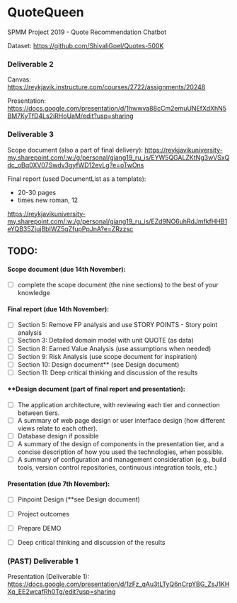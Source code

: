 # QuoteQueen
SPMM Project 2019 - Quote Recommendation Chatbot


Dataset:
https://github.com/ShivaliGoel/Quotes-500K

### Deliverable 2
Canvas: https://reykjavik.instructure.com/courses/2722/assignments/20248

Presentation: https://docs.google.com/presentation/d/1hwwva88cCm2emuUNEfXdXhN5BM7KyTfD4Ls2iRHoUaM/edit?usp=sharing

### Deliverable 3

Scope document (also a part of final delivery):
https://reykjavikuniversity-my.sharepoint.com/:w:/g/personal/giang19_ru_is/EYW5QGALZKtNg3wVSxQdc_oBq0XV07Swdv3gyfWD12evLg?e=oTwOns

Final report (used DocumentList as a template):
- 20-30 pages
- times new roman, 12

https://reykjavikuniversity-my.sharepoint.com/:w:/g/personal/giang19_ru_is/EZd9NO6uhRdJmfkfHHB1eYQB35ZjujBbIWZ5qZfupPpJnA?e=ZRzzsc

## TODO:

#### Scope document (due 14th November):
- [ ] complete the scope document (the nine sections) to the best of your knowledge

#### Final report (due 14th November):
- [ ] Section 5: Remove FP analysis and use STORY POINTS - Story point analysis
- [ ] Section 3: Detailed domain model with unit QUOTE (as data)
- [ ] Section 8: Earned Value Analysis (use assumptions when needed)
- [ ] Section 9: Risk Analysis (use scope document for inspiration)
- [ ] Section 10: Design document** (see Design document)
- [ ] Section 11: Deep critical thinking and discussion of the results 

#### **Design document (part of final report and presentation):
- [ ] The application architecture, with reviewing each tier and connection between tiers. 
- [ ] A summary of web page design or user interface design (how different views relate to each other). 
- [ ] Database design if possible
- [ ] A summary of the design of components in the presentation tier, and a concise description of how you used the technologies, when possible.
- [ ] A summary of configuration and management consideration (e.g., build tools, version control repositories, continuous integration tools, etc.)

#### Presentation (due 7th November):
- [ ] Pinpoint Design (**see Design document)
- [ ] Project outcomes
- [ ] Prepare DEMO
- [ ] Deep critical thinking and discussion of the results 



### (PAST) Deliverable 1

Presentation (Deliverable 1):
https://docs.google.com/presentation/d/1zFz_qAu3tLTyQ6nCrpYBG_ZsJ1KHXq_EE2wcafRh0Tg/edit?usp=sharing
